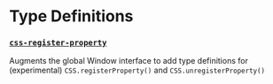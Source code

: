 # Type Definitions

### [`css-register-property`](./css-register-property)
Augments the global Window interface to add type definitions for (experimental) `CSS.registerProperty()` and `CSS.unregisterProperty()`